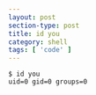 ```yaml
---
layout: post
section-type: post
title: id you
category: shell
tags: [ 'code' ]
---
```


```shell
$ id you
uid=0 gid=0 groups=0
```
